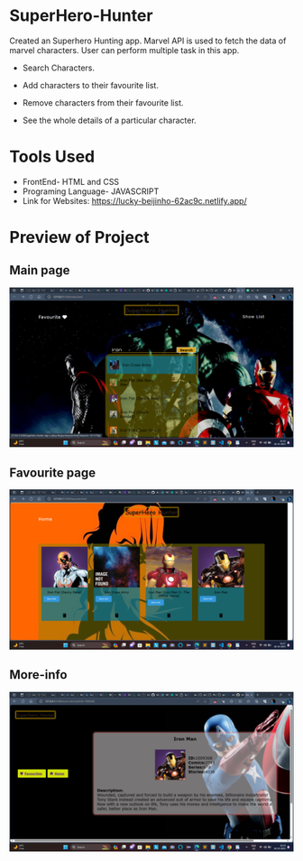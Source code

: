 # SuperHero-Hunter
Created an Superhero Hunting app. Marvel API is used to fetch the data of marvel characters. User can perform multiple task in this app.


- Search Characters.
- Add characters to their favourite list.

- Remove characters from their favourite list.

- See the whole details of a particular character.

# Tools Used
 - FrontEnd- HTML and CSS  
 - Programing Language- JAVASCRIPT
 - Link for Websites: https://lucky-beijinho-62ac9c.netlify.app/  
# Preview of Project


## Main page

![Main-Page](https://github.com/its-Sudhanshu07/SuperHero-Hunter/blob/master/screenshots/Screenshot%202023-10-18%20023917.png?raw=true)
## Favourite page

![Favourite-Page](https://github.com/its-Sudhanshu07/SuperHero-Hunter/blob/master/screenshots/Screenshot%202023-10-18%20022736.png?raw=true)


## More-info

![Description-Page](https://github.com/its-Sudhanshu07/SuperHero-Hunter/blob/master/screenshots/Screenshot%202023-10-18%20022458.png?raw=true)



